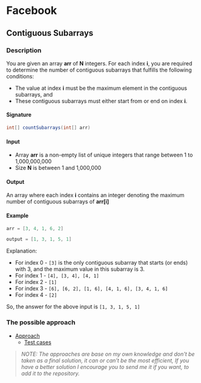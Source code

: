 # Facebook

## Contiguous Subarrays

### Description
You are given an array **arr** of **N** integers. For each index **i**, you are required to determine the number of contiguous subarrays that fulfills the following conditions:

* The value at index **i** must be the maximum element in the contiguous subarrays, and
* These contiguous subarrays must either start from or end on index **i**.

#### Signature

```java
int[] countSubarrays(int[] arr)
```

#### Input

* Array **arr** is a non-empty list of unique integers that range between 1 to 1,000,000,000
* Size **N** is between 1 and 1,000,000

#### Output

An array where each index **i** contains an integer denoting the maximum number of contiguous subarrays of **arr[i]**

#### Example
```java
arr = [3, 4, 1, 6, 2]

output = [1, 3, 1, 5, 1]
````

Explanation:
* For index 0 - `[3]` is the only contiguous subarray that starts (or ends) with 3, and the maximum value in this subarray is 3.
* For index 1 - `[4], [3, 4], [4, 1]`
* For index 2 - `[1]`
* For index 3 - `[6], [6, 2], [1, 6], [4, 1, 6], [3, 4, 1, 6]`
* For index 4 - `[2]`

So, the answer for the above input is `[1, 3, 1, 5, 1]`

### The possible approach

* [Approach](ContiguousSubarrays.java)
  * [Test cases](../../../../../../test/java/facebook/interviewpreparation/arrays/contiguoussubarrays/ContiguousSubarraysTest.java)

> *NOTE: The approaches are base on my own knowledge and don't be taken as a final solution, it can or can't be the most efficient, If you have a better solution I encourage you to send me it if you want, to add it to the repository.*